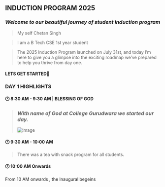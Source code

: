 ## **INDUCTION PROGRAM 2025**
### *Welcome to our beautiful journey of student induction program*

> My self Chetan Singh

> I am a B Tech CSE 1st year student

> The 2025 Induction Program launched on July 31st, and today I’m here to give you a glimpse into the exciting roadmap we’ve prepared to help you thrive from day one.
#### LETS GET STARTED🎉

### DAY 1 HIGHLIGHTS

#### 🕛 8:30 AM - 9:30 AM | BLESSING OF GOD
>### *With name of God at College Gurudwara we started our day.*
>
>![Image](https://github.com/user-attachments/assets/8440eac4-4f35-419d-b299-66052f26faee)
#### 🕛 9:30 AM - 10:00 AM
> There was a tea with snack program for all students.
#### 🕛 10:00 AM Onwards 
 From 10 AM onwards , the Inaugural begeins







